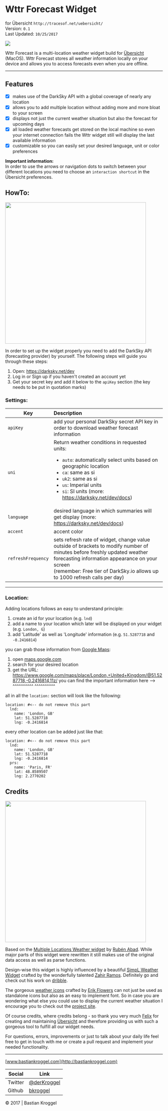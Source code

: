 # Wttr Forecast Widget
for Übersicht `http://tracesof.net/uebersicht/`  
Version: `0.1`  
Last Updated: `10/25/2017`

![](https://user-images.githubusercontent.com/11707221/32011802-1f636834-b9b6-11e7-928c-1e80f25d3b74.png)


Wttr Forecast is a multi-location weather widget build
for [Übersicht](http://tracesof.net/uebersicht/) (MacOS).
Wttr Forecast stores all weather information locally on your device
and allows you to access forecasts even when you are offline.

---

## Features
- [x] makes use of the DarkSky API with a global coverage of nearly any location
- [x] allows you to add multiple location without adding more and more bloat to your screen
- [x] displays not just the current weather situation but also the forecast for upcoming days
- [x] all loaded weather forecasts get stored on the local machine so even your internet connection fails the Wttr widget still will display the last available information
- [x] customizable so you can easily set your desired language, unit or color preferences

**Important information:**   
In order to use the arrows or navigation dots to switch between your different locations you need to choose an `interaction shortcut` in the Übersicht preferences.


## HowTo:

<img src="https://user-images.githubusercontent.com/11707221/32011803-1f895530-b9b6-11e7-8154-f07e6379e314.png" width="450px"></img>

In order to set up the widget properly you need to add the DarkSky API (forecasting provider) by yourself.
The following steps will guide you through these steps:

1. Open: https://darksky.net/dev
2. Log in or Sign up if you haven't created an account yet
3. Get your secret key and add it below to the `apiKey` section
   (the key needs to be put in quotation marks)

### Settings:

| Key        | Description           |
| ------------- |:-------------|
| `apiKey`      | add your personal DarkSky secret API key in order to download weather forecast information |
| `uni`      | Return weather conditions in requested units: <ul><li>`auto`: automatically select units based on geographic location</li><li>`ca`: same as si</li><li>`uk2`: same as si</li><li>`us`: Imperial units</li><li>`si`: SI units (more: https://darksky.net/dev/docs)</li></ul>|
|`language`   | desired language in which summaries will get display (more: https://darksky.net/dev/docs)  |
|`accent`   | accent color  |
| `refreshFrequency`   | sets refresh rate of widget, change value outside of brackets to modify number of minutes before freshly updated weather forecasting information appearance on your screen</br>(remember: Free tier of DarkSky.io allows up to 1000 refresh calls per day) |

-----

### Location:
Adding locations follows an easy to understand principle:

1. create an id for your location (e.g. `lnd`)
2. add a name to your location which later will be displayed on your widget (e.g. `London, G`)
3. add 'Latitude' as well as 'Longitude' information (e.g. `51.5287718` and `-0.2416814`)

you can grab those information from [Google Maps](https://maps.google.com):
1. open [maps.google.com](https://maps.google.com)
2. search for your desired location
3. get the URL:
        https://www.google.com/maps/place/London,+United+Kingdom/@51.5287718,-0.2416814,11z/
                you can find the important information here -->   ^^^^^^^^^^ ^^^^^^^^^^


all in all the `location:` section will look like the following:

    location: #<-- do not remove this part
      lnd:
        name: 'London, GB'
        lat: 51.5287718
        lng: -0.2416814

every other location can be added just like that:

    location: #<-- do not remove this part
      lnd:
        name: 'London, GB'
        lat: 51.5287718
        lng: -0.2416814
      prs:
        name: 'Paris, FR'
        lat: 48.8589507
        lng: 2.2770202

## Credits

<img src="https://user-images.githubusercontent.com/11707221/32011804-1faa8e6c-b9b6-11e7-809c-601e09618329.png" width="450px"></img>

Based on the <a href="https://github.com/rabad/uebersicht-multiple-locations-weather">Multiple Locations Weather widget</a> by <a href="https://github.com/rabad">Rubén Abad</a>. While major parts of this widget were rewritten it still makes use of the original data access as well as parse functions.

Design-wise this widget is highly influenced by a beautiful <a href="https://dribbble.com/shots/1563616-SimpL-Weather-Widget-PSD">SimpL Weather Widget</a> crafted by the wonderfully talented <a href="https://twitter.com/zramos94">Zahir Ramos</a>. Definitely go and check out his work on <a href="https://dribbble.com/zramos">dribble</a>.

The gorgeous [weather icons](https://github.com/erikflowers/weather-icons/) crafted by [Erik Flowers](http://www.helloerik.com/) can not just be used as standalone icons but also as an easy to implement font. So in case you are wondering what else you could use to display the current weather situation I encourage you to check out the [project site](http://erikflowers.github.io/weather-icons/).

Of course credits, where credits belong - so thank you very much <a href="https://twitter.com/Felx">Felix</a> for creating and maintaining <a href="http://tracesof.net/uebersicht/">Übersicht</a> and therefore providing us with such a gorgeous tool to fulfill all our widget needs.

For questions, errors, improvements or just to talk about your daily life feel free to get in touch with me or create a pull request and implement your needed functionality.


---
[www.bastiankroggel.com](http://bastiankroggel.com)

Social  | Link
--- | ---
Twitter  |  [@derKroggel](https://twitter.com/derKroggel)
Github  |  [bkroggel](www.github.com/bkroggel)


© 2017 | Bastian Kroggel
